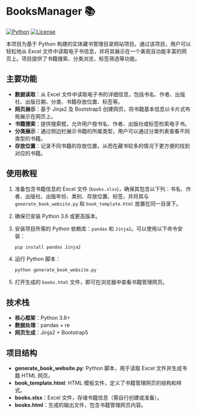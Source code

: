 # BooksManager 📚
[![Python](https://img.shields.io/badge/Python-3.8%2B-blue)](https://www.python.org/)
[![License](https://img.shields.io/badge/License-MIT-green)](LICENSE)

本项目为基于 Python 构建的实体藏书管理目录网站项目。通过该项目，用户可以轻松地从 Excel 文件中读取电子书信息，并将其展示在一个美观且功能丰富的网页上。项目提供了书籍搜索、分类浏览、标签筛选等功能。

## 主要功能

- **数据读取**：从 Excel 文件中读取电子书的详细信息，包括书名、作者、出版社、出版日期、分类、书籍存放位置、标签等。
- **网页展示**：基于 Jinja2 及 Bootstrap5 创建网页，将书籍基本信息以卡片式布局展示在网页上。
- **书籍搜索**：提供搜索框，允许用户按书名、作者、出版社或标签检索电子书。
- **分类展示**：通过侧边栏展示书籍的所属类型，用户可以通过分类列表查看不同类型的书籍。
- **存放位置**：记录不同书籍的存放位置，从而在藏书较多的情况下更方便的找到对应的书籍。

## 使用教程

1. 准备包含书籍信息的 Excel 文件 (`books.xlsx`)，确保其包含以下列：书名、作者、出版社、出版年份、类别、存放位置、标签，并将其与 `generate_book_website.py` 和 `book_template.html` 放置在同一目录下。

3. 确保已安装 Python 3.6 或更高版本。

4. 安装项目所需的 Python 依赖库：`pandas` 和 `Jinja2`。可以使用以下命令安装：
   ```bash
   pip install pandas Jinja2
   ```

5. 运行 Python 脚本：
   ```bash
   python generate_book_website.py
   ```

6. 打开生成的 `books.html` 文件，即可在浏览器中查看书籍管理网页。

## 技术栈

- **核心框架**：Python 3.8+
- **数据处理**：pandas + re
- **网页生成**：Jinja2 + Bootstrap5

## 项目结构

- **generate_book_website.py**: Python 脚本，用于读取 Excel 文件并生成书籍 HTML 网页。
- **book_template.html**: HTML 模板文件，定义了书籍管理网页的结构和样式。
- **books.xlsx**：Excel 文件，存储书籍信息（需自行创建或准备）。
- **books.html**：生成的输出文件，包含书籍管理网页内容。

